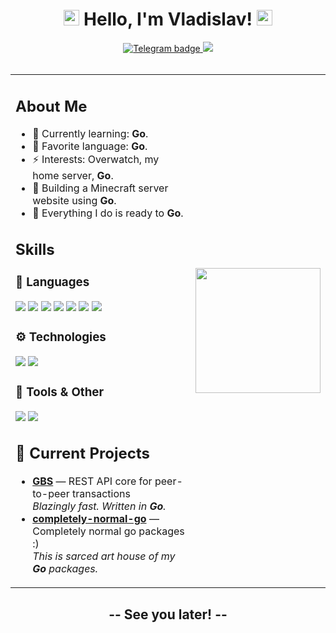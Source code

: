 <div align="center">
   <h1><img src="https://media.giphy.com/media/hvRJCLFzcasrR4ia7z/giphy.gif" width="25px"> Hello, I'm Vladislav! <img src="https://media.giphy.com/media/hvRJCLFzcasrR4ia7z/giphy.gif" width="25px"> </h1>
</div>

<div id="badges" align="center">
   <a href="https://t.me/vladislav_bezmaternih">
    <img src="https://img.shields.io/badge/Telegram-blue?logo=telegram&logoColor=white&style=for-the-badge" alt="Telegram badge"/>
   </a>
   <a href="https://github.com/tytapory/gbs">
      <img src="https://img.shields.io/badge/GitHub_gbs-View_Project-333?style=for-the-badge&logo=github">
   </a>
</div>

<br/>

<table align="center">
  <tr>
    <td>

<h2>About Me</h2>

- 🌱 Currently learning: **Go**.
- 💬 Favorite language: **Go**.
- ⚡ Interests: Overwatch, my home server, **Go**.
- 🔭 Building a Minecraft server website using **Go**.
- 🚀 Everything I do is ready to **Go**.
<h2>Skills</h2>

<h3>🧠 Languages</h3>
<p align="left">
  <img src="https://img.shields.io/badge/-Go-00ADD8?style=for-the-badge&logo=go&logoColor=white"/>
  <img src="https://img.shields.io/badge/-C-00599C?style=for-the-badge&logo=c&logoColor=white"/>
  <img src="https://img.shields.io/badge/-C++-00599C?style=for-the-badge&logo=c%2B%2B&logoColor=white"/>
  <img src="https://img.shields.io/badge/-Java-007396?style=for-the-badge&logo=openjdk&logoColor=white"/>
  <img src="https://img.shields.io/badge/-Python-3776AB?style=for-the-badge&logo=python&logoColor=white"/>
  <img src="https://img.shields.io/badge/-SQL-4479A1?style=for-the-badge&logo=postgresql&logoColor=white"/>
  <img src="https://img.shields.io/badge/-Bash-4EAA25?style=for-the-badge&logo=gnubash&logoColor=white"/>
</p>

<h3>⚙️ Technologies</h3>
<p align="left">
  <img src="https://img.shields.io/badge/-Arch_Linux-1793D1?style=for-the-badge&logo=arch-linux&logoColor=white"/>
  <img src="https://img.shields.io/badge/-Docker-2496ED?style=for-the-badge&logo=docker&logoColor=white"/>
</p>

<h3>🔧 Tools & Other</h3>
<p align="left">
  <img src="https://img.shields.io/badge/-Git-F05032?style=for-the-badge&logo=git&logoColor=white"/>
  <img src="https://img.shields.io/badge/-Markdown-000000?style=for-the-badge&logo=markdown&logoColor=white"/>
</p>
<h2>🚧 Current Projects</h2>

<ul>
  <li>
    <strong><a href="https://github.com/tytapory/gbs">GBS</a></strong> — REST API core for peer-to-peer transactions  
    <br/>
    <em>Blazingly fast. Written in <strong>Go</strong>.</em>
  </li>
  <li>
    <strong><a href="https://github.com/tytapory/completely-normal-go">completely-normal-go</a></strong> — Completely normal go packages :)
    <br/>
    <em>This is sarced art house of my <strong>Go</strong> packages.</em>
  </li>
</ul>
    </td>
    <td>
      <img src="https://media1.tenor.com/m/iIll9Rs1Wp4AAAAC/dancing-cat-dance.gif" width="200px">
    </td>
  </tr>
</table>

<div align="center">
   <h2>--  See you later!  --</h2>
</div>
